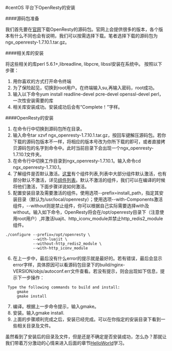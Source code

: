 #centOS 平台下OpenResty的安装

####源码包准备

我们首先要在[官网](http://openresty.org/)下载OpenResty的源码包。官网上会提供很多的版本，各个版本有什么不同也会有说明，我们可以按需选择下载。笔者选择下载的源码包为ngx_openresty-1.7.10.1.tar.gz。

####相关库的安装

将这些相关的库perl 5.6.1+,libreadline, libpcre, libssl安装在系统中。
按照以下步骤：<p>
1. 用你喜欢的方式打开命令终端
2. 为了保险起见，切换到root用户。在终端输入su,再输入密码，root成功。
3. 输入以下命令yum install readline-devel pcre-devel openssl-devel perl，一次性安装需要的库
4. 相关库安装成功。安装成功后会有“Complete！”字样。

####OpenResty的安装

1. 在命令行中切换到源码包所在目录。
2. 输入命令tar xzvf ngx_openresty-1.7.10.1.tar.gz，按回车键解压源码包。若你下载的源码包版本不一样，将相应的版本号改为你所下载的即可，或者直接拷贝源码包的名字到命令中。此时当前目录下会出现一个ngx_openresty-1.7.10.1文件夹。
3. 在命令行中切换工作目录到ngx_openresty-1.7.10.1。输入命令cd ngx_openresty-1.7.10.1。
4. 了解组件是否默认激活。[这里](components_list.md)有个组件列表,列表中大部分组件默认激活，也有部分默认不激活，详见[组件列表](components_list.md)。默认不激活的组件，我们可以在编译的时候将他们激活，下面步骤详说如何激活。
5. 配置安装目录及需要激活的组件。使用选项--prefix=install_path，指定其安装目录（默认为/usr/local/openresty）；使用选项--with-Components激活组件，--without则是禁止组件，你可以根据自己实际需要选择with及without。输入如下命令，OpenResty将会在/opt/openresty目录下（注意使用root用户）,并激活luajit、http_iconv_module并禁止http_redis2_module组件。

```
./configure --prefix=/opt/openresty \
            --with-luajit \
            --without-http_redis2_module \
            --with-http_iconv_module
```

6. 在上一步中，最后没有什么error的提示就是最好的。若有错误，最后会显示error字样，具体原因可以看源码包目录下的build/nginx-VERSION/objs/autoconf.err文件查看。若没有提示，则会出现如下信息，提示下一步操作：

```
 Type the following commands to build and install:
     gmake
     gmake install
```

7. 编译。根据上一步命令提示，输入gmake。
8. 安装。输入gmake install.
9. 上面的步骤顺利完成之后，安装已经完成。可以在你指定的安装目录下看到一些相关目录及文件。


虽然看到了安装后的目录及文件，但是还是不确定是否安装成功，怎么办？那就让我们带着万分激动的心情来进入后面的章节[HelloWorld](helloworld.md)学习。

